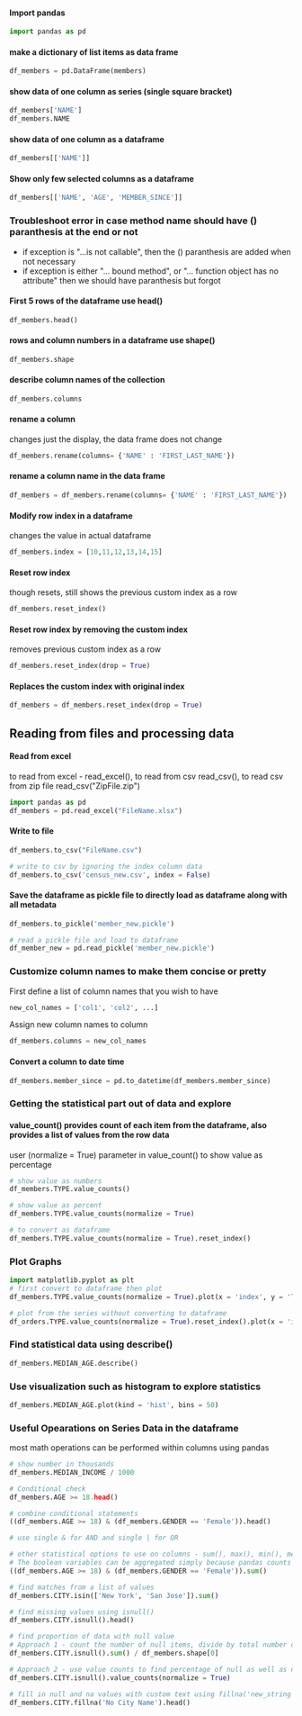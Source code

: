 
#### Import pandas 
```python
import pandas as pd
```
#### make a dictionary of list items as data frame
```python
df_members = pd.DataFrame(members)
```
#### show data of one column as series (single square bracket)
```python
df_members['NAME'] 
df_members.NAME
```
#### show data of one column as a dataframe
```python
df_members[['NAME']]
```
#### Show only few selected columns as a dataframe
```python
df_members[['NAME', 'AGE', 'MEMBER_SINCE']]
```
### Troubleshoot error in case method name should have () paranthesis at the end or not
*  if exception is "...is not callable", then the () paranthesis are added when not necessary
*  if exception is either "... bound method", or "... function object has no attribute" then we should have paranthesis but forgot

#### First 5 rows of the dataframe use head()
```python
df_members.head()
```

#### rows and column numbers in a dataframe use shape()
```python
df_members.shape
```
#### describe column names of the collection
```python
df_members.columns
```
#### rename a column 
changes just the display, the data frame does not change
```python
df_members.rename(columns= {'NAME' : 'FIRST_LAST_NAME'})
```
#### rename a column name in the data frame 
```python
df_members = df_members.rename(columns= {'NAME' : 'FIRST_LAST_NAME'})
```
#### Modify row index in a dataframe 
changes the value in actual dataframe
```python
df_members.index = [10,11,12,13,14,15]
```
#### Reset row index 
though resets, still shows the previous custom index as a row
```python
df_members.reset_index()
```
#### Reset row index by removing the custom index
removes previous custom index as a row
```python
df_members.reset_index(drop = True)
```
#### Replaces the custom index with original index
```python
df_members = df_members.reset_index(drop = True)
```

## Reading from files and processing data

#### Read from excel
to read from excel - read_excel(), to read from csv read_csv(), to read csv from zip file read_csv("ZipFile.zip")

```python
import pandas as pd
df_members = pd.read_excel("FileName.xlsx")
```

#### Write to file 
```python
df_members.to_csv("FileName.csv")

# write to csv by ignoring the index column data
df_members.to_csv('census_new.csv', index = False)

```
#### Save the dataframe as pickle file to directly load as dataframe along with all metadata
```python
df_members.to_pickle('member_new.pickle')

# read a pickle file and load to dataframe
df_member_new = pd.read_pickle('member_new.pickle')

```

### Customize column names to make them concise or pretty
First define a list of column names that you wish to have
```python
new_col_names = ['col1', 'col2', ...]
```
Assign new column names to column
```python
df_members.columns = new_col_names
```

#### Convert a column to date time
```python
df_members.member_since = pd.to_datetime(df_members.member_since)
```

### Getting the statistical part out of data and explore
#### value_count() provides count of each item from the dataframe, also provides a list of values from the row data
user (normalize = True) parameter in value_count() to show value as percentage

```python
# show value as numbers
df_members.TYPE.value_counts()

# show value as percent
df_members.TYPE.value_counts(normalize = True)

# to convert as dataframe
df_members.TYPE.value_counts(normalize = True).reset_index()
```

### Plot Graphs
```python
import matplotlib.pyplot as plt
# first convert to dataframe then plot
df_members.TYPE.value_counts(normalize = True).plot(x = 'index', y = 'TYPE', kind = "bar")

# plot from the series without converting to dataframe
df_orders.TYPE.value_counts(normalize = True).reset_index().plot(x = 'index', y = 'TYPE', kind = "bar")
```

### Find statistical data using describe()
```python
df_members.MEDIAN_AGE.describe()
```

### Use visualization such as histogram to explore statistics
```python
df_members.MEDIAN_AGE.plot(kind = 'hist', bins = 50)
```

### Useful Opearations on Series Data in the dataframe
most math operations can be performed within columns using pandas

```python
# show number in thousands
df_members.MEDIAN_INCOME / 1000

# Conditional check
df_members.AGE >= 18.head()

# combine conditional statements
((df_members.AGE >= 18) & (df_members.GENDER == 'Female')).head()

# use single & for AND and single | for OR

# other statistical options to use on columns - sum(), max(), min(), mean(), std(), median()
# The boolean variables can be aggregated simply because pandas counts True = 1 and False = 0
((df_members.AGE >= 18) & (df_members.GENDER == 'Female')).sum()

# find matches from a list of values
df_members.CITY.isin(['New York', 'San Jose']).sum()

# find missing values using isnull()
df_members.CITY.isnull().head()

# find proportion of data with null value
# Approach 1 - count the number of null items, divide by total number of rows
df_members.CITY.isnull().sum() / df_members.shape[0]

# Approach 2 - use value counts to find percentage of null as well as not null categories
df_members.CITY.isnull().value_counts(normalize = True)

# fill in null and na values with custom text using fillna('new_string')
df_members.CITY.fillna('No City Name').head()

```
